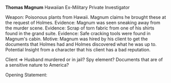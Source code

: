 **Thomas Magnum**
Hawaiian Ex-Military Private Investigator

Weapon: Poisonous plants from Hawaii. Magnum claims he brought these at the request of Holmes.
Evidence: Magnum was seen sneaking away from the murder scene.
Evidence: Scrap of torn fabric from one of his shirts found in the grand suite.
Evidence: Safe cracking tools were found in Magnum's cabin.
Motive: Magnum was hired by his client to get the documents that Holmes had and Holmes discovered what he was up to. Potential Insight from a character that his client has a bad reputation.

Client => Husband murdered or in jail? Spy element? Documents that are of a sensitive nature to America?

Opening Statement: